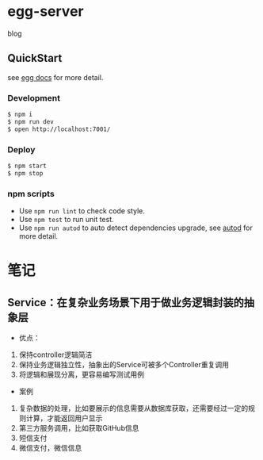 # egg-server

blog

## QuickStart

<!-- add docs here for user -->

see [egg docs][egg] for more detail.

### Development

```bash
$ npm i
$ npm run dev
$ open http://localhost:7001/
```

### Deploy

```bash
$ npm start
$ npm stop
```

### npm scripts

- Use `npm run lint` to check code style.
- Use `npm test` to run unit test.
- Use `npm run autod` to auto detect dependencies upgrade, see [autod](https://www.npmjs.com/package/autod) for more detail.


[egg]: https://eggjs.org
# 笔记
## Service：在复杂业务场景下用于做业务逻辑封装的抽象层
- 优点：
1. 保持controller逻辑简洁
2. 保持业务逻辑独立性，抽象出的Service可被多个Controller重复调用
3. 将逻辑和展现分离，更容易编写测试用例
- 案例
1. 复杂数据的处理，比如要展示的信息需要从数据库获取，还需要经过一定的规则计算，才能返回用户显示
2. 第三方服务调用，比如获取GitHub信息
3. 短信支付
4. 微信支付，微信信息